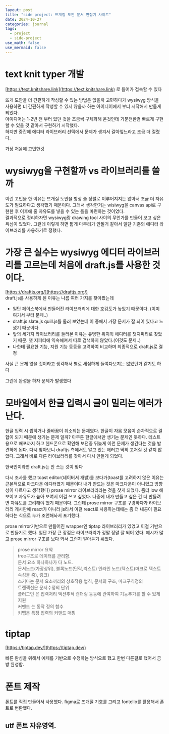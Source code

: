 ```yaml
---
layout: post
title: "side project: 뜨개질 도안 문서 편집기 사이트"
date: 2024-10-27
categories: journal
tags:
  - project
  - side-project
use_math: false
use_mermaid: false
---
```


# text knit typer 개발

[https://text.knitshare.link](https://text.knitshare.link) 로 들어가 접속할 수 있다

뜨개 도안을 더 간편하게 작성할 수 있는 방법은 없을까 고민하다가 wysiwyg 방식을 사용하면 더 간편하게 작성할 수 있지 않을까 하는 아이디어에서 부터 시작해서 만들게 되었다.  
아이디어는 1-2년 전 부터 있던 것을 조금씩 구체화해 온것인데 기분전환겸 빠르게 구현할 수 있을 것 같아서 구현하기 시작했다.  
하지만 중간에 에디터 라이브러리 선택에서 문제가 생겨서 갈아엎느라고 조금 더 걸렸다.

가장 처음에 고민한것

# wysiwyg을 구현할까 vs 라이브러리를 쓸까

이런 고민을 한 이유는 뜨개질 도안을 항상 줄 정렬로 이루어지지는 않아서 조금 더 자유도가 필요하다고 생각했기 때문이다.
그래서 생각한거는 wisiwyg을 canvas api로 구현한 후 이후에 줄 자유도를 넣을 수 있는 틈을 마련하는 것이었다.  
결과적으로 정리하자면 wysiwyg랑 drawing tool 사이의 무언가를 만들어 보고 싶은 욕심이 있었다. 그런데 이렇게 하면 짧게 마무리가 안될거 같아서 일단 기존의 에디터 라이브러리를 사용하기로 정했다.

# 가장 큰 실수는 wysiwyg 에디터 라이브러리를 고르는데 처음에 draft.js를 사용한 것이다.

[https://draftjs.org/](https://draftjs.org/)  
draft.js를 사용하게 된 이유는 나름 여러 가지를 찾아봤는데

- 일단 페이스북에서 만들어진 라이브러리에 대한 호감도가 높았기 때문이다. (이미 여기서 부터 문제..)
- draft.js slate.js quill.js를 둘러 보았는데 이 중에서 가장 문서가 잘 되어 있다고 느꼈기 때문이다.
- 앞의 세가지 라이브러리를 둘러본 이유는 유명한 위지윅 에디터를 챗지피티로 찾았기 때문. 챗 지피티에 익숙해져서 따로 검색하지 않았다.(이것도 문제..)
- 나한테 필요한 기능, 지원 기능 등등을 고려하여 비교하며 최종적으로 draft.js로 결정

사실 큰 문제 없을 것이라고 생각해서 별로 세심하게 들여다보지는 않았던거 같기도 하다

그런데 완성을 하자 문제가 발생했다

# 모바일에서 한글 입력시 글이 밀리는 에러가 난다.

한글 입력 시 씹히거나 줄바꿈이 취소되는 문제였다. 한글이 자음 모음이 순차적으로 결합이 되기 때문에 생기는 문제 일까? 아무튼 한글에서만 생기는 문제인 듯하다.
테스트 용으로 배포까지 하고 핸드폰으로 확인해 보던중 뒤늦게 이런 문제가 생긴다는 것을 발견하게 된다.
다시 찾아보니 draftjs 측에서도 알고 있는 에러고 딱히 고쳐질 것 같지 않았다. 그래서 바로 다른 라이브러리를 찾아서 다시 만들게 되었다.

한국인이라면 draft.js는 안 쓰는 것이 맞다

다시 조사를 했고 toast editor(네이버서 개발)를 보다가(toast를 고려하지 않은 이유는 근본적으로 마크다운 에디터였기 때문이다 내가 만드는 것은 마크다운이 아니었고 방향성이 다르다고 생각했다) prose mirror 라이브러리라는 것을 찾게 되었다. 좀더 low 해 보이고 자유도가 높아 보여서 이걸 쓰고 싶었다. 나중에 내가 만들고 싶은 건 더 만들려면 자유도를 고려해야 했기 때문이다.
그런데 prose mirror 구조를 구경하다가 라이브러리 게시판에 react가 아니라 js라서 이걸 react로 사용하는데에는 좀 더 내공이 필요하다는 식으로 누가 조언해놔서 포기했다.

prose mirror기반으로 만들어진 wrapper인 tiptap 라이브러리가 있었고 이걸 기반으로 만들기로 했다.
일단 가장 큰 장점은 라이브러리가 정말 정말 잘 되어 있다. 예시가 많고 prose mirror 구조를 보다 와서 그런지 알아듣기 쉬웠다.

> prose mirror 요약  
> tree구조로 데이터를 관리함.  
> 문서 요소 하나하나가 다 노드.  
> 문서노드(가장상위), 블록노드(단락,리스트) 인라인 노드(텍스트(마크로 텍스트 속성을 줌), 링크)  
> 스키마는 문서 요소끼리의 상호작용 법칙, 문서의 구조, 마크구칙정의  
> 트랜잭션은 문서수정의 단위  
> 플러그인 은 입력처리 액션추적 랜더링 등등에 관여하여 기능추가를 할 수 있게 지원  
> 커맨드 는 동작 정의 함수  
> 키맵은 특정 입력의 커맨드 매핑

# tiptap

[https://tiptap.dev/](https://tiptap.dev/)

빠른 완성을 위해서 예제를 기반으로 수정하는 방식으로 했고 한번 다른걸로 했어서 금방 완성함.

# 폰트 제작

폰트를 직접 만들어서 사용했다. figma로 뜨개질 기호를 그리고 fontello를 활용해서 폰트로 변환했다.

## utf 폰트 자유영역.
